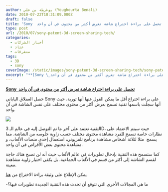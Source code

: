 ```yaml
---
author: يوغرطة بن علي (Youghourta Benali)
date: 2010-07-22T18:31:09.000Z
draft: false
title: 'Sony  تحصل على براءة اختراع شاشة تعرض أكثر من محتوى في آن واحد  '
type: post
url: /2010/07/sony-patent-3d-screen-sharing-tech/
categories:
  - أخبار الشركات
  - عتاد
  - متفرقات
tags:
  - 3D
  - sony
coverImage: /static/images/sony-patent-3d-screen-sharing-tech/sony-patent-3d.jpg
excerpt: "**[Sony \_تحصل على براءة اختراع شاشة تعرض أكثر من محتوى في آن واحد](https://www.it-scoop.com/2010/07/sony-patent-3d-screen-sharing-tech/)**\n\nحصل العملاق الياباني Sony على براءة اختراع أقل ما يمكن القول عنها أنها ثورية، حيث أنها سجلت باسمها تقنية تسمح بعرض أكثر من محتوى مختلف على نفس الشاشة"
---
```

**[Sony  تحصل على براءة اختراع شاشة تعرض أكثر من محتوى في آن واحد](https://www.it-scoop.com/2010/07/sony-patent-3d-screen-sharing-tech/)**

حصل العملاق الياباني Sony على براءة اختراع أقل ما يمكن القول عنها أنها ثورية، حيث أنها سجلت باسمها تقنية تسمح بعرض أكثر من محتوى مختلف على نفس الشاشة في آن واحد.

![](/static/images/sony-patent-3d-screen-sharing-tech/sony-patent-3d.jpg)

التقنية تعتمد على آخر ما تم التوصل إليه في عالم الـ 3D، حيث سيتم الاعتماد على نظارات خاصة تسمح للفرد مشاهدة محتوى مختلف حسب زاوية جلوسه من الشاشة. مما يسمح  مثلا لثلاثة أشخاص مشاهدة برنامج تلفزيوني، استعمال إحدى منصات الألعاب، و مشاهدة محتوى بعض الأقراص في آن واحد.

كما ستسمح هذه التقنية بإدخال تطويرات في عالم الألعاب حيث أنه لن تصبح هناك حاجة لقسم الشاشة إلى أكثر من قسم في الألعاب الجماعية، بل يكفي اختيار زاوية مشاهدة معينة.

يمكن الإطلاع على وثيقة براءة الاختراع من [هنا](http://www.freepatentsonline.com/20100177174.pdf)

\-ما هي المجالات الأخرى التي تتوقع أن تحدث هذه التقنية الجديدة تطويرات فيها؟
